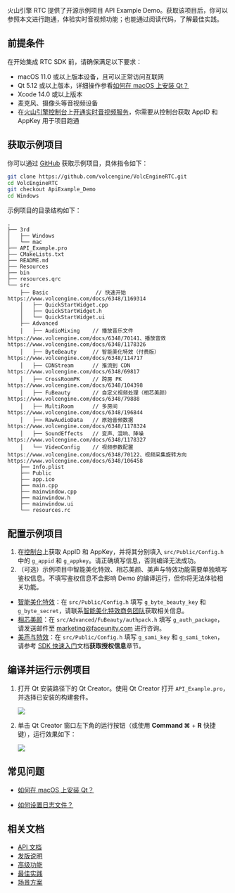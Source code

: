 
火山引擎 RTC 提供了开源示例项目 API Example Demo。获取该项目后，你可以参照本文进行跑通，体验实时音视频功能；也能通过阅读代码，了解最佳实践。

## 前提条件

在开始集成 RTC SDK 前，请确保满足以下要求：

- macOS 11.0 或以上版本设备，且可以正常访问互联网
- Qt 5.12 或以上版本，详细操作参看[如何在 macOS 上安装 Qt？](https://www.volcengine.com/docs/6348/1152682#%E5%A6%82%E4%BD%95%E5%9C%A8-macos-%E4%B8%8A%E5%AE%89%E8%A3%85-qt%EF%BC%9F)
- Xcode 14.0 或以上版本
- 麦克风、摄像头等音视频设备
- 在[火山引擎控制台](https://console.volcengine.com/auth/login/)上[开通实时音视频服务](https://www.volcengine.com/docs/6348/69865)，你需要从控制台获取 AppID 和 AppKey 用于项目跑通

## 获取示例项目

你可以通过 [GitHub](https://github.com/volcengine/VolcEngineRTC) 获取示例项目，具体指令如下：

```bash
git clone https://github.com/volcengine/VolcEngineRTC.git
cd VolcEngineRTC
git checkout ApiExample_Demo
cd Windows
```

示例项目的目录结构如下：

```
.
├── 3rd
│   ├── Windows
│   └── mac
├── API_Example.pro
├── CMakeLists.txt
├── README.md
├── Resources
├── bin
├── resources.qrc
└── src
    ├── Basic               // 快速开始 https://www.volcengine.com/docs/6348/1169314
    │   ├── QuickStartWidget.cpp
    │   ├── QuickStartWidget.h
    │   └── QuickStartWidget.ui
    ├── Advanced
    │   ├── AudioMixing    // 播放音乐文件 https://www.volcengine.com/docs/6348/70141、播放音效 https://www.volcengine.com/docs/6348/1178326
    │   ├── ByteBeauty     // 智能美化特效（付费版） https://www.volcengine.com/docs/6348/114717
    │   ├── CDNStream      // 推流到 CDN https://www.volcengine.com/docs/6348/69817
    │   ├── CrossRoomPK    // 跨房 PK https://www.volcengine.com/docs/6348/104398
    │   ├── FuBeauty       // 自定义视频处理（相芯美颜） https://www.volcengine.com/docs/6348/79888
    │   ├── MultiRoom      // 多房间 https://www.volcengine.com/docs/6348/196844
    │   ├── RawAudioData   // 原始音频数据 https://www.volcengine.com/docs/6348/1178324
    │   ├── SoundEffects   // 变声、混响、降噪 https://www.volcengine.com/docs/6348/1178327
    │   └── VideoConfig    // 视频参数配置 https://www.volcengine.com/docs/6348/70122、视频采集旋转方向 https://www.volcengine.com/docs/6348/106458
    ├── Info.plist
    ├── Public
    ├── app.ico
    ├── main.cpp
    ├── mainwindow.cpp
    ├── mainwindow.h
    ├── mainwindow.ui
    └── resources.rc
```

## 配置示例项目

1. 在[控制台](https://console.volcengine.com/rtc/listRTC)上获取 AppID 和 AppKey，并将其分别填入 `src/Public/Config.h` 中的 `g_appid` 和 `g_appkey`。请正确填写信息，否则编译无法成功。
2. （可选）示例项目中智能美化特效、相芯美颜、美声与特效功能需要单独填写鉴权信息。不填写鉴权信息不会影响 Demo 的编译运行，但你将无法体验相关功能。
  - [智能美化特效](https://www.volcengine.com/docs/6705/1160378)：在 `src/Public/Config.h` 填写 `g_byte_beauty_key` 和 `g_byte_secret`，请联系[智能美化特效商务团队](https://www.volcengine.com/docs/6705/101956)获取相关信息。
  - [相芯美颜](https://www.faceunity.com/developer/)：在 `src/Advanced/FuBeauty/authpack.h` 填写 `g_auth_package`，请发送邮件至 marketing@faceunity.com 进行咨询。
  - [美声与特效](https://www.volcengine.com/docs/6489/171423)：在 `src/Public/Config.h` 填写 `g_sami_key` 和 `g_sami_token`，请参考 [SDK 快速入门](https://www.volcengine.com/docs/6489/171423)文档**获取授权信息**章节。
  
## 编译并运行示例项目

1. 打开 Qt 安装路径下的 Qt Creator。使用 Qt Creator 打开 `API_Example.pro`，并选择已安装的构建套件。
	
	![](https://portal.volccdn.com/obj/volcfe/cloud-universal-doc/upload_de906345dc3f69a5efb4d7227ccfe102.png)
	
2. 单击 Qt Creator 窗口左下角的运行按钮（或使用 **Command ⌘** + **R** 快捷键），运行效果如下：
	
	![](https://portal.volccdn.com/obj/volcfe/cloud-universal-doc/upload_a1f2564c0a9cb1dda0b8b59d896c3dc5.png)

## 常见问题

- [如何在 macOS 上安装 Qt？](https://www.volcengine.com/docs/6348/1152682#%E5%A6%82%E4%BD%95%E5%9C%A8-macos-%E4%B8%8A%E5%AE%89%E8%A3%85-qt%EF%BC%9F)
	
- [如何设置日志文件？](https://www.volcengine.com/docs/6348/114721)

## 相关文档

- [API 文档](https://www.volcengine.com/docs/6348/70094)
- [发版说明](https://www.volcengine.com/docs/6348/110078)
- [高级功能](https://www.volcengine.com/docs/6348/69814)
- [最佳实践](https://www.volcengine.com/docs/6348/130768)
- [场景方案](https://www.volcengine.com/docs/6348/70008)

